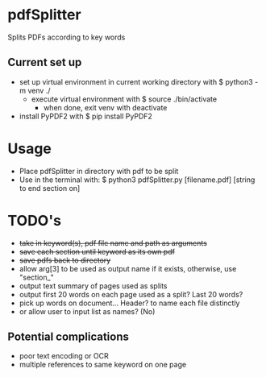 # pdfSplitter

Splits PDFs according to key words

## Current set up

- set up virtual environment in current working directory with
  $ python3 -m venv ./
  - execute virtual environment with $ source ./bin/activate
    - when done, exit venv with deactivate
- install PyPDF2 with
  $ pip install PyPDF2

# Usage

- Place pdfSplitter in directory with pdf to be split
- Use in the terminal with:
  $ python3 pdfSplitter.py [filename.pdf] [string to end section on]

# TODO's

- ~~take in keyword(s), pdf file name and path as arguments~~
- ~~save each section until keyword as its own pdf~~
- ~~save pdfs back to directory~~
- allow arg[3] to be used as output name if it exists, otherwise, use "section\_"
- output text summary of pages used as splits
- output first 20 words on each page used as a split? Last 20 words?
- pick up words on document... Header? to name each file distinctly
- or allow user to input list as names? (No)

## Potential complications

- poor text encoding or OCR
- multiple references to same keyword on one page


